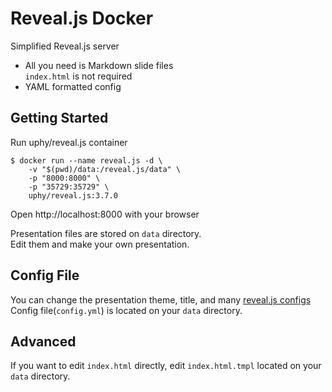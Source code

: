 # Reveal.js Docker

Simplified Reveal.js server

- All you need is Markdown slide files  
  `index.html` is not required
- YAML formatted config

## Getting Started

Run uphy/reveal.js container

```console
$ docker run --name reveal.js -d \
    -v "$(pwd)/data:/reveal.js/data" \
    -p "8000:8000" \
    -p "35729:35729" \
    uphy/reveal.js:3.7.0
```

Open http://localhost:8000 with your browser

Presentation files are stored on `data` directory.  
Edit them and make your own presentation.

## Config File

You can change the presentation theme, title, and many [reveal.js configs](https://github.com/hakimel/reveal.js/#configuration)  
Config file(`config.yml`) is located on your `data` directory. 

## Advanced

If you want to edit `index.html` directly, edit `index.html.tmpl` located on your `data` directory.